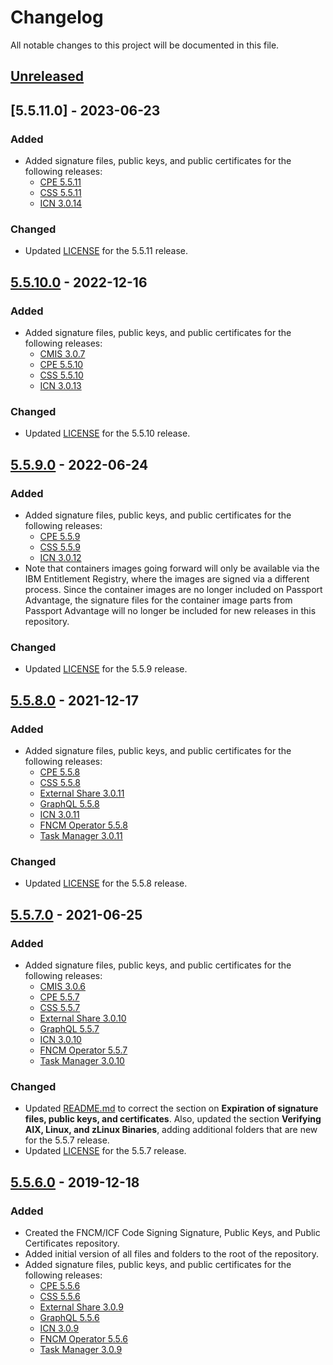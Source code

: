 # Changelog

All notable changes to this project will be documented in this file.

## [Unreleased]


## [5.5.11.0] - 2023-06-23

### Added
- Added signature files, public keys, and public certificates for the following releases:
  - [CPE 5.5.11](CPE/5.5.11)
  - [CSS 5.5.11](CSS/5.5.11)
  - [ICN 3.0.14](ICN/3.0.14)

### Changed
- Updated [LICENSE](LICENSE) for the 5.5.11 release. 


## [5.5.10.0] - 2022-12-16

### Added
- Added signature files, public keys, and public certificates for the following releases:
  - [CMIS 3.0.7](CMIS/3.0.7)
  - [CPE 5.5.10](CPE/5.5.10)
  - [CSS 5.5.10](CSS/5.5.10)
  - [ICN 3.0.13](ICN/3.0.13)

### Changed
- Updated [LICENSE](LICENSE) for the 5.5.10 release. 


## [5.5.9.0] - 2022-06-24

### Added
- Added signature files, public keys, and public certificates for the following releases:
  - [CPE 5.5.9](CPE/5.5.9)
  - [CSS 5.5.9](CSS/5.5.9)
  - [ICN 3.0.12](ICN/3.0.12)
- Note that containers images going forward will only be available via the IBM Entitlement Registry, where the images are signed via a different process.  Since the container images are no longer included on Passport Advantage, the signature files for the container image parts from Passport Advantage will no longer be included for new releases in this repository.

### Changed
- Updated [LICENSE](LICENSE) for the 5.5.9 release. 


## [5.5.8.0] - 2021-12-17

### Added
- Added signature files, public keys, and public certificates for the following releases:
  - [CPE 5.5.8](CPE/5.5.8)
  - [CSS 5.5.8](CSS/5.5.8)
  - [External Share 3.0.11](ExternalShare/3.0.11)
  - [GraphQL 5.5.8](GraphQL/5.5.8)
  - [ICN 3.0.11](ICN/3.0.11)
  - [FNCM Operator 5.5.8](Operator/5.5.8)
  - [Task Manager 3.0.11](TaskManager/3.0.11)

### Changed
- Updated [LICENSE](LICENSE) for the 5.5.8 release. 


## [5.5.7.0] - 2021-06-25

### Added
- Added signature files, public keys, and public certificates for the following releases:
  - [CMIS 3.0.6](CMIS/3.0.6)
  - [CPE 5.5.7](CPE/5.5.7)
  - [CSS 5.5.7](CSS/5.5.7)
  - [External Share 3.0.10](ExternalShare/3.0.10)
  - [GraphQL 5.5.7](GraphQL/5.5.7)
  - [ICN 3.0.10](ICN/3.0.10)
  - [FNCM Operator 5.5.7](Operator/5.5.7)
  - [Task Manager 3.0.10](TaskManager/3.0.10)

### Changed
- Updated [README.md](README.md) to correct the section on **Expiration of signature files, public keys, and certificates**. Also, updated the section **Verifying AIX, Linux, and zLinux Binaries**, adding additional folders that are new for the 5.5.7 release. 
- Updated [LICENSE](LICENSE) for the 5.5.7 release. 


## [5.5.6.0] - 2019-12-18

### Added
- Created the FNCM/ICF Code Signing Signature, Public Keys, and Public Certificates repository.
- Added initial version of all files and folders to the root of the repository.
- Added signature files, public keys, and public certificates for the following releases:
  - [CPE 5.5.6](CPE/5.5.6)
  - [CSS 5.5.6](CSS/5.5.6)
  - [External Share 3.0.9](ExternalShare/3.0.9)
  - [GraphQL 5.5.6](GraphQL/5.5.6)
  - [ICN 3.0.9](ICN/3.0.9)
  - [FNCM Operator 5.5.6](Operator/5.5.6)
  - [Task Manager 3.0.9](TaskManager/3.0.9)


[unreleased]: https://github.com/ibm-ecm/fncm-code-signing-signature-files/compare/v5.5.10.0...HEAD
[5.5.10.0]: https://github.com/ibm-ecm/fncm-code-signing-signature-files/releases/tag/v5.5.10.0
[5.5.9.0]: https://github.com/ibm-ecm/fncm-code-signing-signature-files/releases/tag/v5.5.9.0
[5.5.8.0]: https://github.com/ibm-ecm/fncm-code-signing-signature-files/releases/tag/v5.5.8.0
[5.5.7.0]: https://github.com/ibm-ecm/fncm-code-signing-signature-files/releases/tag/v5.5.7.0
[5.5.6.0]: https://github.com/ibm-ecm/fncm-code-signing-signature-files/releases/tag/v5.5.6.0

